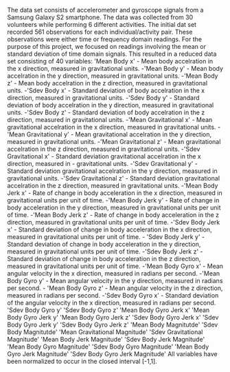 The data set consists of accelerometer and gyroscope signals from a Samsung Galaxy S2 smartphone.  The data was collected from 30 volunteers while performing 6 different activities.  The initial dat set recorded 561 observations for each individual/activity pair.  These observations were either time or frequency domain readings.  For the purpose of this project, we focused on readings involving the mean or standard deviation of time domain signals.  This resulted in a reduced data set consisting of 40 variables:
        'Mean Body x' - Mean body accelration in the x direction, measured in gravitational units.
        -'Mean Body y' - Mean body accelration in the y direction, measured in gravitational units.
        -'Mean Body z' - Mean body accelration in the z direction, measured in gravitational units.
        -'Sdev Body x' - Standard deviation of body accelration in the x direction, measured in gravitational units.
        -'Sdev Body y' - Standard deviation of body accelration in the y direction, measured in gravitational units.
        -'Sdev Body z' - Standard deviation of body accelration in the z direction, measured in gravitational units.
        -'Mean Gravitational x' - Mean gravitational accelration in the x direction, measured in gravitational units.
        -'Mean Gravitational y' - Mean gravitational accelration in the y direction, measured in gravitational units.
        -'Mean Gravitational z' - Mean gravitational accelration in the z direction, measured in gravitational units.
        -'Sdev Gravitational x' - Standard deviation gravitational accelration in the x direction, measured in                -                          gravitational units.
        -'Sdev Gravitational y' - Standard deviation gravitational accelration in the y direction, measured in                                          gravitational units.
        -'Sdev Gravitational z' - Standard deviation gravitational accelration in the z direction, measured in                                          gravitational units.
        -'Mean Body Jerk x' - Rate of change in body acceleration in the x direction, measured in gravitational units                               per unit of time.
        -'Mean Body Jerk y' - Rate of change in body acceleration in the y direction, measured in gravitational units                               per unit of time.
        -'Mean Body Jerk z' - Rate of change in body acceleration in the z direction, measured in gravitational units                               per unit of time.
        -'Sdev Body Jerk x' - Standard deviation of change in body acceleration in the x direction, measured in                                     gravitational units per unit of time.
       - 'Sdev Body Jerk y' - Standard deviation of change in body acceleration in the y direction, measured in                                     gravitational units per unit of time.
        -'Sdev Body Jerk z' - Standard deviation of change in body acceleration in the z direction, measured in                                     gravitational units per unit of time.
        -'Mean Body Gyro x' - Mean angular velocity in the x direction, measured in radians per second.
        -'Mean Body Gyro y' - Mean angular velocity in the y direction, measured in radians per second.
       - 'Mean Body Gyro z' - Mean angular velocity in the z direction, measured in radians per second.
        -'Sdev Body Gyro x' - Standard deviation of the angular velocity in the x direction, measured in radians per                                second.
        'Sdev Body Gyro y'
        'Sdev Body Gyro z'
        'Mean Body Gyro Jerk x'
        'Mean Body Gyro Jerk y'
        'Mean Body Gyro Jerk z'
        'Sdev Body Gyro Jerk x'
        'Sdev Body Gyro Jerk y'
        'Sdev Body Gyro Jerk z'
        'Mean Body Magnitutde'
        'Sdev Body Magnitutde'
        'Mean Gravitational Magnitude'
        'Sdev Gravitational Magnitude'
        'Mean Body Jerk Magnitude'
        'Sdev Body Jerk Magnitude'
        'Mean Body Gyro Magnitude'
        'Sdev Body Gyro Magnitude'
        'Mean Body Gyro Jerk Magnitude'
        'Sdev Body Gyro Jerk Magnitude'
All variables have been normalized to occur in the closed interval [-1,1].
